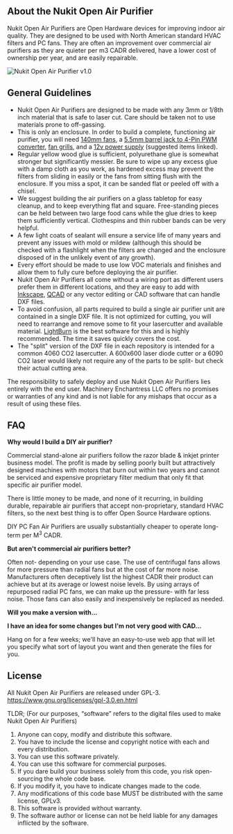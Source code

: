 **About the Nukit Open Air Purifier**
---
Nukit Open Air Purifiers are Open Hardware devices for improving indoor air quality. They are designed to be used with North American standard HVAC filters and PC fans. They are often an improvement over commercial air purifiers as they are quieter per m3 CADR delivered, have a lower cost of ownership per year, and are easily repairable. 

![Nukit Open Air Purifier v1.0](https://github.com/opennukit/Nukit-Open-Air-Purifier/blob/main/Nukit-Open-Air-Purifier-3-v1.0.jpg?raw=true)

**General Guidelines**
---
* Nukit Open Air Purifiers are designed to be made with any 3mm or 1/8th inch material that is safe to laser cut. Care should be taken not to use materials prone to off-gassing.
* This is only an enclosure. In order to build a complete, functioning air purifier, you will need [140mm fans](https://amzn.to/47qAqKj), a [5.5mm barrel jack to 4-Pin PWM converter](https://amzn.to/4aQ3cXu), [fan grills](https://amzn.to/4aKtQRJ), and a [12v power supply](https://amzn.to/3TRkqxB) (suggested items linked). 
* Regular yellow wood glue is sufficient, polyurethane glue is somewhat stronger but significantly messier. Be sure to wipe up any excess glue with a damp cloth as you work, as hardened excess may prevent the filters from sliding in easily or the fans from sitting flush with the enclosure. If you miss a spot, it can be sanded flat or peeled off with a chisel.
* We suggest building the air purifiers on a glass tabletop for easy cleanup, and to keep everything flat and square. Free-standing pieces can be held between two large food cans while the glue dries to keep them sufficiently vertical. Clothespins and thin rubber bands can be very helpful.
* A few light coats of sealant will ensure a service life of many years and prevent any issues with mold or mildew (although this should be checked with a flashlight when the filters are changed and the enclosure disposed of in the unlikely event of any growth). 
* Every effort should be made to use low VOC materials and finishes and allow them to fully cure before deploying the air purifier.
* Nukit Open Air Purifiers all come without a wiring port as different users prefer them in different locations, and they are easy to add with [Inkscape](https://inkscape.org/), [QCAD](https://qcad.org/) or any vector editing or CAD software that can handle DXF files.
* To avoid confusion, all parts required to build a single air purifier unit are contained in a single DXF file. It is not optimized for cutting, you will need to rearrange and remove some to fit your lasercutter and available material. [LightBurn](https://lightburnsoftware.com/) is the best software for this and is highly recommended. The time it saves quickly covers the cost.
* The "split" version of the DXF file in each repository is intended for a common 4060 CO2 lasercutter. A 600x600 laser diode cutter or a 6090 CO2 laser would likely not require any of the parts to be split- but check their actual cutting area.

The responsibility to safely deploy and use Nukit Open Air Purifiers lies entirely with the end user. Machinery Enchantress LLC offers no promises or warranties of any kind and is not liable for any mishaps that occur as a result of using these files.

**FAQ**
---
**Why would I build a DIY air purifier?**

Commercial stand-alone air purifiers follow the razor blade & inkjet printer business model. The profit is made by selling poorly built but attractively designed machines with motors that burn out within two years and cannot be serviced and expensive proprietary filter medium that only fit that specific air purifier model. 

There is little money to be made, and none of it recurring, in building durable, repairable air purifiers that accept non-proprietary, standard HVAC filters, so the next best thing is to offer Open Source Hardware options.

DIY PC Fan Air Purifiers are usually substantially cheaper to operate long-term per M<sup>3</sup> CADR.

**But aren't commercial air purifiers better?**

Often not- depending on your use case. The use of centrifugal fans allows for more pressure than radial fans but at the cost of far more noise. Manufacturers often deceptively list the highest CADR their product can achieve but at its average or lowest noise levels. By using arrays of repurposed radial PC fans, we can make up the pressure- with far less noise. Those fans can also easily and inexpensively be replaced as needed.

**Will you make a version with...**

**I have an idea for some changes but I'm not very good with CAD...**

Hang on for a few weeks; we'll have an easy-to-use web app that will let you specify what sort of layout you want and then generate the files for you.

**License**
---
All Nukit Open Air Purifiers are released under GPL-3. 
https://www.gnu.org/licenses/gpl-3.0.en.html

TLDR;
(For our purposes, “software” refers to the digital files used to make Nukit Open Air Purifiers)

1. Anyone can copy, modify and distribute this software.
2. You have to include the license and copyright notice with each and every distribution.
3. You can use this software privately.
4. You can use this software for commercial purposes.
5. If you dare build your business solely from this code, you risk open-sourcing the whole code base.
6. If you modify it, you have to indicate changes made to the code.
7. Any modifications of this code base MUST be distributed with the same license, GPLv3.
8. This software is provided without warranty.
9. The software author or license can not be held liable for any damages inflicted by the software.


